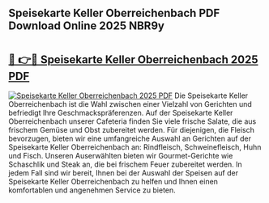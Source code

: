 ## Speisekarte Keller Oberreichenbach PDF Download Online 2025 NBR9y

# <h2><a href="http://gcdqp4g.nevu.top/?p=Speisekarte+Keller+Oberreichenbach">🔗 👉🔴 Speisekarte Keller Oberreichenbach 2025 PDF</a></h2>

[![Speisekarte Keller Oberreichenbach 2025 PDF](https://i.imgur.com/dBaPXMq.png)](http://gcdqp4g.nevu.top/?p=Speisekarte+Keller+Oberreichenbach)
Die Speisekarte Keller Oberreichenbach ist die Wahl zwischen einer Vielzahl von Gerichten und befriedigt Ihre Geschmackspräferenzen. Auf der Speisekarte Keller Oberreichenbach unserer Cafeteria finden Sie viele frische Salate, die aus frischem Gemüse und Obst zubereitet werden. Für diejenigen, die Fleisch bevorzugen, bieten wir eine umfangreiche Auswahl an Gerichten auf der Speisekarte Keller Oberreichenbach an: Rindfleisch, Schweinefleisch, Huhn und Fisch. Unseren Auserwählten bieten wir Gourmet-Gerichte wie Schaschlik und Steak an, die bei frischem Feuer zubereitet werden. In jedem Fall sind wir bereit, Ihnen bei der Auswahl der Speisen auf der Speisekarte Keller Oberreichenbach zu helfen und Ihnen einen komfortablen und angenehmen Service zu bieten.
